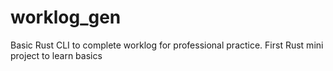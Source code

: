 # worklog_gen

Basic Rust CLI to complete worklog for professional practice. First Rust mini project to learn basics
